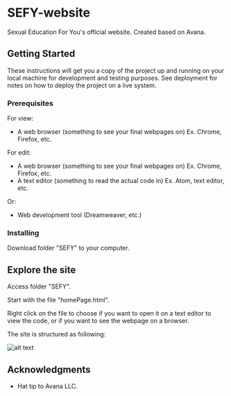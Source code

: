 # SEFY-website
Sexual Education For You's official website. Created based on Avana.

## Getting Started

These instructions will get you a copy of the project up and running on your local machine for development and testing purposes. See deployment for notes on how to deploy the project on a live system.

### Prerequisites

For view: 
- A web browser (something to see your final webpages on) Ex. Chrome, Firefox, etc.

For edit:

- A web browser (something to see your final webpages on) Ex. Chrome, Firefox, etc.
- A text editor (something to read the actual code in) Ex. Atom, text editor, etc.

Or: 

- Web development tool (Dreamweaver, etc.) 

### Installing

Download folder "SEFY" to your computer. 

## Explore the site

Access folder "SEFY".

Start with the file "homePage.html".

Right click on the file to choose if you want to open it on a text editor to view the code, or if you want to see the webpage on a browser.

The site is structured as following:

![alt text](https://drive.google.com/file/d/1O9fzcxTxWmiI6V8G7GnufwlRNsBd9IdM/view?usp=sharing)


## Acknowledgments

* Hat tip to Avana LLC. 

